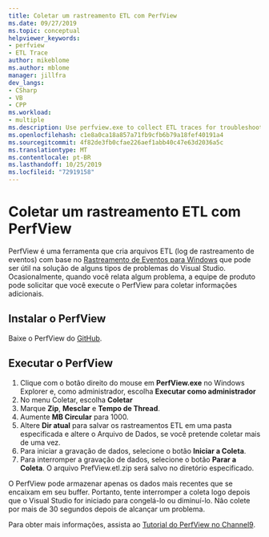 ```yaml
---
title: Coletar um rastreamento ETL com PerfView
ms.date: 09/27/2019
ms.topic: conceptual
helpviewer_keywords:
- perfview
- ETL Trace
author: mikeblome
ms.author: mblome
manager: jillfra
dev_langs:
- CSharp
- VB
- CPP
ms.workload:
- multiple
ms.description: Use perfview.exe to collect ETL traces for troubleshooting issues with Visual Studio
ms.openlocfilehash: c1e8a0ca18a857a71fb9cfb6b79a18fef40191a4
ms.sourcegitcommit: 4f82de3fb0cfae226aef1abb40c47e63d2036a5c
ms.translationtype: MT
ms.contentlocale: pt-BR
ms.lasthandoff: 10/25/2019
ms.locfileid: "72919158"
---
```

# <a name="collect-an-etl-trace-with-perfview"></a>Coletar um rastreamento ETL com PerfView

PerfView é uma ferramenta que cria arquivos ETL (log de rastreamento de eventos) com base no [Rastreamento de Eventos para Windows](/windows/desktop/ETW/event-tracing-portal) que pode ser útil na solução de alguns tipos de problemas do Visual Studio. Ocasionalmente, quando você relata algum problema, a equipe de produto pode solicitar que você execute o PerfView para coletar informações adicionais.

## <a name="install-perfview"></a>Instalar o PerfView

Baixe o PerfView do [GitHub](https://github.com/Microsoft/perfview/blob/master/documentation/Downloading.md).

## <a name="run-perfview"></a>Executar o PerfView

1. Clique com o botão direito do mouse em **PerfView.exe** no Windows Explorer e, como administrador, escolha **Executar como administrador**
1. No menu Coletar, escolha **Coletar**
1. Marque **Zip**, **Mesclar** e **Tempo de Thread**.
1. Aumente **MB Circular** para 1000.
1. Altere **Dir atual** para salvar os rastreamentos ETL em uma pasta especificada e altere o Arquivo de Dados, se você pretende coletar mais de uma vez.
1. Para iniciar a gravação de dados, selecione o botão **Iniciar a Coleta**.
1. Para interromper a gravação de dados, selecione o botão **Parar a Coleta**. O arquivo PrefView.etl.zip será salvo no diretório especificado.

O PerfView pode armazenar apenas os dados mais recentes que se encaixam em seu buffer. Portanto, tente interromper a coleta logo depois que o Visual Studio for iniciado para congelá-lo ou diminuí-lo. Não colete por mais de 30 segundos depois de alcançar um problema.

Para obter mais informações, assista ao [Tutorial do PerfView no Channel9](https://channel9.msdn.com/Series/PerfView-Tutorial/PerfView-Tutorial-1-Collecting-data-with-the-Run-command).

